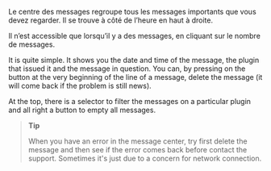 Le centre des messages regroupe tous les messages importants que vous
devez regarder. Il se trouve à côté de l’heure en haut à droite.

Il n’est accessible que lorsqu’il y a des messages, en cliquant sur le
nombre de messages.

It is quite simple. It shows you the date and time of the message, the
plugin that issued it and the message in question. You can, by pressing
on the button at the very beginning of the line of a message, delete the
message (it will come back if the problem is still
news).

At the top, there is a selector to filter the messages on a
particular plugin and all right a button to empty all
messages.

> **Tip**
>
> When you have an error in the message center, try
> first delete the message and then see if the error comes back before
> contact the support. Sometimes it's just due to a concern for
> network connection.
